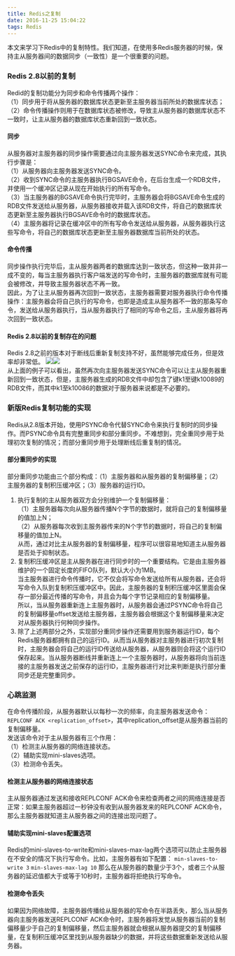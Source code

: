 ```yaml
---
title: Redis之复制
date: 2016-11-25 15:04:22
tags: Redis
---
```

本文来学习下Redis中的复制特性。我们知道，在使用多Redis服务器的时候，保持主从服务器间的数据同步（一致性）是一个很重要的问题。
<!--more--> 
### Redis 2.8以前的复制
Redid的复制功能分为同步和命令传播两个操作：    
（1）同步用于将从服务器的数据库状态更新至主服务器当前所处的数据库状态；    
（2）命令传播操作则用于在数据库状态被修改，导致主从服务器的数据库状态不一致时，让主从服务器的数据库状态重新回到一致状态。   
#### 同步
从服务器对主服务器的同步操作需要通过向主服务器发送SYNC命令来完成，其执行步骤是：     
（1）从服务器向主服务器发送SYNC命令。    
（2）收到SYNC命令的主服务器执行BGSAVE命令，在后台生成一个RDB文件，并使用一个缓冲区记录从现在开始执行的所有写命令。    
（3）当主服务器的BGSAVE命令执行完毕时，主服务器会将BGSAVE命令生成的RDB文件发送给从服务器，从服务器接收并载入该RDB文件，将自己的数据库状态更新至主服务器执行BGSAVE命令时的数据库状态。    
（4）主服务器将记录在缓冲区中的所有写命令发送给从服务器，从服务器执行这些写命令，将自己的数据库状态更新至主服务器数据库当前所处的状态。      
#### 命令传播
同步操作执行完毕后，主从服务器两者的数据库达到一致状态，但这种一致并非一成不变的，每当主服务器执行客户端发送的写命令时，主服务器的数据库就有可能会被修改，并导致主服务器状态不再一致。   
因此，为了让主从服务器再次回到一致状态，主服务器需要对服务器执行命令传播操作：主服务器会将自己执行的写命令，也即是造成主从服务器不一致的那条写命令，发送给从服务器执行，当从服务器执行了相同的写命令之后，主从服务器将再次回到一致状态。     
#### Redis 2.8以前的复制存在的问题
Redis 2.8之前的版本对于断线后重新复制支持不好，虽然能够完成任务，但是效率却非常低。
![](http://i.imgur.com/BixE10t.png)![](http://i.imgur.com/PYwhGV3.png)   
从上面的例子可以看出，虽然再次向主服务器发送SYNC命令可以让主从服务器重新回到一致状态，但是，主服务器生成的RDB文件中却包含了键k1至键k10089的RDB文件，而其中k1至k10086的数据对于服务器来说都是不必要的。     

### 新版Redis复制功能的实现
Redis从2.8版本开始，使用PSYNC命令代替SYNC命令来执行复制时的同步操作。而PSYNC命令具有完整重同步和部分重同步。不难想到，完全重同步用于处理初次复制的情况；而部分重同步用于处理断线后重复制的情况。
#### 部分重同步的实现
部分重同步功能由三个部分构成：（1）主服务器和从服务器的复制偏移量；（2）主服务器的复制积压缓冲区；（3）服务器的运行ID。       
1. 执行复制的主从服务器双方会分别维护一个复制偏移量：     
（1）主服务器每次向从服务器传播N个字节的数据时，就将自己的复制偏移量的值加上N；     
（2）从服务器每次收到主服务器传来的N个字节的数据时，将自己的复制偏移量的值加上N。   
从而，通过对比主从服务器的复制偏移量，程序可以很容易地知道主从服务器是否处于抑制状态。   
2. 复制积压缓冲区是主从服务器在进行同步时的一个重要结构。它是由主服务器维护的一个固定长度的FIFO队列，默认大小为1MB。   
当主服务器进行命令传播时，它不仅会将写命令发送给所有从服务器，还会将写命令入队到复制积压缓冲区中。因此，主服务器的复制积压缓冲区里面会保存一部分最近传播的写命令，并且会为每个字节记录相应的复制偏移量。      
所以，当从服务器重新连上主服务器时，从服务器会通过PSYNC命令将自己的复制偏移量offset发送给主服务器，主服务器会根据这个复制偏移量来决定对从服务器执行何种同步操作。
3. 除了上述两部分之外，实现部分重同步操作还需要用到服务器运行ID，每个Redis服务器都拥有自己的运行ID。从而当从服务器对主服务器进行初次复制时，主服务器会将自己的运行ID传送给从服务器，从服务器则会将这个运行ID保存起来。当从服务器断线并重新连上一个主服务器时，从服务器将向当前连接的主服务器发送之前保存的运行ID，主服务器进行对比来判断是执行部分重同步还是完整重同步。    
### 心跳监测
在命令传播阶段，从服务器默认以每秒一次的频率，向主服务器发送命令： `REPLCONF ACK <replication_offset>`，其中replication\_offset是从服务器当前的复制偏移量。   
发送该命令对于主从服务器有三个作用：   
（1）检测主从服务器的网络连接状态。   
（2）辅助实现mini-slaves选项。     
（3）检测命令丢失。    
#### 检测主从服务器的网络连接状态
主从服务器通过发送和接收REPLCONF ACK命令来检查两者之间的网络连接是否正常：如果主服务器超过一秒钟没有收到从服务器发来的REPLCONF ACK命令，那么主服务器就知道主从服务器之间的连接出现问题了。    
#### 辅助实现mini-slaves配置选项
Redis的mini-slaves-to-write和mini-slaves-max-lag两个选项可以防止主服务器在不安全的情况下执行写命令。比如，主服务器有如下配置：
`min-slaves-to-write 3`
`min-slaves-max-lag 10`
那么在从服务器的数量少于3个，或者三个从服务器的延迟值都大于或等于10秒时，主服务器将拒绝执行写命令。    
#### 检测命令丢失
如果因为网络故障，主服务器传播给从服务器的写命令在半路丢失，那么当从服务器向主服务器发送REPLCONF ACK命令时，主服务器将发觉从服务器当前的复制偏移量少于自己的复制偏移量，然后主服务器就会根据从服务器提交的复制偏移量，在复制积压缓冲区里找到从服务器缺少的数据，并将这些数据重新发送给从服务器。  
     

